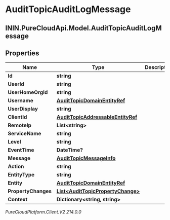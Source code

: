 # AuditTopicAuditLogMessage

## ININ.PureCloudApi.Model.AuditTopicAuditLogMessage

## Properties

|Name | Type | Description | Notes|
|------------ | ------------- | ------------- | -------------|
| **Id** | **string** |  | [optional] |
| **UserId** | **string** |  | [optional] |
| **UserHomeOrgId** | **string** |  | [optional] |
| **Username** | [**AuditTopicDomainEntityRef**](AuditTopicDomainEntityRef) |  | [optional] |
| **UserDisplay** | **string** |  | [optional] |
| **ClientId** | [**AuditTopicAddressableEntityRef**](AuditTopicAddressableEntityRef) |  | [optional] |
| **RemoteIp** | **List&lt;string&gt;** |  | [optional] |
| **ServiceName** | **string** |  | [optional] |
| **Level** | **string** |  | [optional] |
| **EventTime** | **DateTime?** |  | [optional] |
| **Message** | [**AuditTopicMessageInfo**](AuditTopicMessageInfo) |  | [optional] |
| **Action** | **string** |  | [optional] |
| **EntityType** | **string** |  | [optional] |
| **Entity** | [**AuditTopicDomainEntityRef**](AuditTopicDomainEntityRef) |  | [optional] |
| **PropertyChanges** | [**List&lt;AuditTopicPropertyChange&gt;**](AuditTopicPropertyChange) |  | [optional] |
| **Context** | **Dictionary&lt;string, string&gt;** |  | [optional] |



_PureCloudPlatform.Client.V2 214.0.0_
